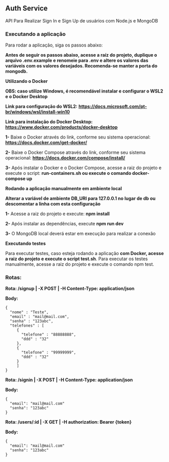 ## Auth Service

API Para Realizar Sign In e Sign Up de usuários com Node.js e MongoDB

### Executando a aplicação

Para rodar a aplicação, siga os passos abaixo:

**Antes de seguir os passos abaixo, acesse a raíz do projeto, duplique o arquivo .env.example e renomeie para .env e altere os valores das variáveis com os valores desejados. Recomenda-se manter a porta do mongodb.**

**Utilizando o Docker**

**OBS: caso utilize Windows, é recomendável instalar e configurar o WSL2 e o Docker Desktop**

**Link para configuração do WSL2:** **https://docs.microsoft.com/pt-br/windows/wsl/install-win10**

**Link para instalação do Docker Desktop:** **https://www.docker.com/products/docker-desktop**

**1-** Baixe o Docker através do link, conforme seu sistema operacional: **https://docs.docker.com/get-docker/**

**2-** Baixe o Docker Compose através do link, conforme seu sistema operacional: **https://docs.docker.com/compose/install/**

**3-** Após instalar o Docker e o Docker Compose, acesse a raiz do projeto e execute o script: **run-containers.sh ou execute o comando docker-compose up**

**Rodando a aplicação manualmente em ambiente local**

**Alterar a variável de ambiente DB_URI para 127.0.0.1 no lugar de db ou descomentar a linha com esta configuração**

**1-** Acesse a raiz do projeto e execute: **npm install**

**2-** Após instalar as dependências, execute **npm run dev**

**3-** O MongoDB local deverá estar em execução para realizar a conexão

**Executando testes**

Para executar testes, caso esteja rodando a aplicação **com Docker, acesse a raiz do projeto e execute o script test.sh**.  Para executar os testes manualmente, acesse a raiz do projeto e execute o comando npm test.

### Rotas:

**Rota: /signup | -X POST | -H Content-Type: application/json**

**Body:**
```
{
  "nome" : "Teste",
  "email" : "mail@mail.com",
  "senha" : "123abc",
  "telefones" : [
     {
       "telefone" : "88888888",
       "ddd" : "32"
     },
     {
       "telefone" : "99999999",
       "ddd" : "32"
     }
	 ]
}
```

**Rota: /signin | -X POST | -H Content-Type: application/json**

**Body:**
```
{
  "email": "mail@mail.com"
  "senha": "123abc"
}
```

**Rota: /users/:id | -X GET | -H authorization: Bearer {token}**

**Body:**
```
{
  "email": "mail@mail.com"
  "senha": "123abc"
}
```

